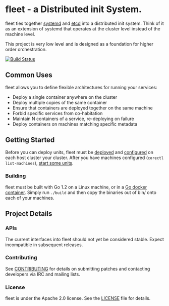 # fleet - a Distributed init System.

fleet ties together [systemd](http://coreos.com/using-coreos/systemd) and [etcd](https://github.com/coreos/etcd) into a distributed init system. Think of it as an extension of systemd that operates at the cluster level instead of the machine level.

This project is very low level and is designed as a foundation for higher order orchestration.

[![Build Status](https://travis-ci.org/coreos/fleet.png?branch=master)](https://travis-ci.org/coreos/fleet)

## Common Uses

fleet allows you to define flexible architectures for running your services:

* Deploy a single container anywhere on the cluster
* Deploy multiple copies of the same container
* Ensure that containers are deployed together on the same machine
* Forbid specific services from co-habitation
* Maintain N containers of a service, re-deploying on failure
* Deploy containers on machines matching specific metadata

## Getting Started

Before you can deploy units, fleet must be [deployed][deploy] and [configured][configure] on each host cluster your cluster. After you have machines configured (`corectl list-machines`), [start some units][using-the-client.md].

[using-the-client.md]: https://github.com/coreos/fleet/blob/master/Documentation/using-the-client.md
[deploy]: https://github.com/coreos/fleet/blob/master/Documentation/deployment.md
[configure]: https://github.com/coreos/fleet/blob/master/Documentation/configuration.md

### Building

fleet must be built with Go 1.2 on a Linux machine, or in a [Go docker container](https://index.docker.io/u/miksago/ubuntu-go/). Simply run `./build` and then copy the binaries out of bin/ onto each of your machines.

## Project Details

### APIs

The current interfaces into fleet should not yet be considered stable. Expect incompatible in subsequent releases.

### Contributing

See [CONTRIBUTING](CONTRIBUTING.md) for details on submitting patches and contacting developers via IRC and mailing lists.

### License

fleet is under the Apache 2.0 license. See the [LICENSE](LICENSE) file for details.
